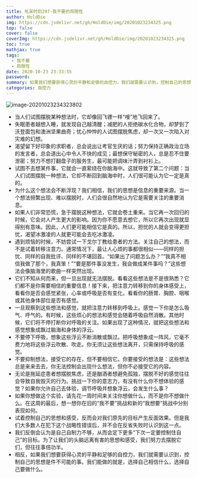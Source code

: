 ```yaml
---
title: 吼呆时刻297-我不要的局限性
author: HoldDie
img: https://cdn.jsdelivr.net/gh/HoldDie/img/20201023234325.png
top: false
cover: false
coverImg: https://cdn.jsdelivr.net/gh/HoldDie/img/20201023234325.png
toc: true
mathjax: true
tags:
  - 我不要
  - 局限性
date: 2020-10-23 23:33:55
password:
summary: 如果我们想要获得心灵的平静和足够的自控力，我们就需要认识到，控制自己的思想是件不可能的事。我们能做的就是，选择自己相信什么，选择自己要做什么。
categories: 自控力
---
```


![image-20201023234323802](https://cdn.jsdelivr.net/gh/HoldDie/img/20201023234325.png)

- 当人们试图摆脱某种想法时，它却像回飞镖一样“嗖”地飞回来了。
- 失眠患者越想入睡，就发现自己越清醒；减肥的人拒绝碳水化合物，却梦到了沃登面包和澳洲坚果曲奇；忧心忡忡的人试图摆脱焦虑，却一次又一次陷入对灾难的幻想。
- 渴望留下好印象的求职者，总会说出让考官生厌的话；努力保持正确政治立场的发言者，总会道出心中令人不快的成见；最想保守秘密的人，总是忍不住要泄密；努力不想打翻盘子的服务生，最可能把调味汁弄到衬衫上。
- 试图不去想某件事，它就会一直萦绕在你脑海中。这就导致了第二个问题：当人们试图摆脱一种想法，它却不断回到脑海中时，人们很可能认为它一定是真的。
- 为什么这个想法会不断浮现？我们相信，我们的思想是信息的重要来源。当一个想法频繁出现、难以摆脱时，人们会很自然地认为它是需要关注的重要消息。
- 如果人们非常恐慌，急于摆脱这种想法，它就会卷土重来。当它再一次回归的时候，它会对人产生更大的影响。因为你不愿意去想它，所以它再次出现就显得别有意味。因此，人们更可能相信它是真的。所以，担忧的人就会变得更担忧，渴望冰激凌的人就更可能会去吃冰激凌。
- 遇到烦恼的时候，不妨尝试一下戈尔丁教给患者的方法。关注自己的想法，而不是试着转移注意力。通常情况下，最让人心烦的事都很相似——同样的担忧、同样的自我批评、同样的不堪回首。“如果出了问题怎么办？”“我真不相信我做了那个，我真笨！”“要是那件事没发生，我会做成某件事吗？”这些想法会像脑海里的歌曲一样突然出现。
- 它们不知从何而来，但一旦出现就无法摆脱。看看这些想法是不是很熟悉？它们都不是你需要相信的重要信息！接下来，把注意力转移到你的身体感受上，看看你是否会感觉紧张，心率或呼吸是否有变化，看看你的肠胃、胸腔、咽喉或其他身体部位是否有感觉。
- 一旦观察到这些想法和感觉，就把注意力转移到呼吸上。感觉一下你是怎么吸气、呼气的。有时候，这些烦心的想法和感觉会随着呼吸自然消散。其他时候，它们将不停打断你对呼吸的关注。如果出现了这种情况，就把这些想法和感觉想象成飘过脑海和身体的浮云。
- 不要停下呼吸，想象这些浮云不断消散或飘过。把呼吸想象成一阵风，它毫不费力地将这些浮云吹散、吹走。你无须让这些想法离开，只需保持呼吸的感觉。
- 不要抑制想法，接受它的存在，但不要相信它。你要接受的想法是：这些想法总是来来去去，你无法控制会出现什么想法，但你不必接受它的内容。
- 无论是拖延症患者想摆脱焦虑，还是酗酒者想避免孤独，摆脱不好的感觉往往会导致自我毁灭的行为。挑战一下你的意志力，有没有什么你不想体验的感觉？如果你允许自己去体验，调节呼吸并想象浮云，会发生什么事？
- 如果你想做这个实验，请先花一周时间来关注你想做什么，而不是你不想做什么。在这周的最后，想一想你在旧的“我不要”挑战和新的“我想要”挑战中分别表现如何。
- 试着控制自己的思想和感受，反而会对我们原先的目标产生反面效果。但是我们大多数人在犯下这个战略性错误后，并不会在反省失败时认识到这一点。
- 我们反倒会认为是自己自制力不够，从而会定下更多“下次一定要控制住自己”的目标。为了让我们的头脑远离有害的思想和感受，我们努力去摆脱它们，但往往事倍功半。
- 相反，如果我们想要获得心灵的平静和足够的自控力，我们就需要认识到，控制自己的思想是件不可能的事。我们能做的就是，选择自己相信什么，选择自己要做什么。